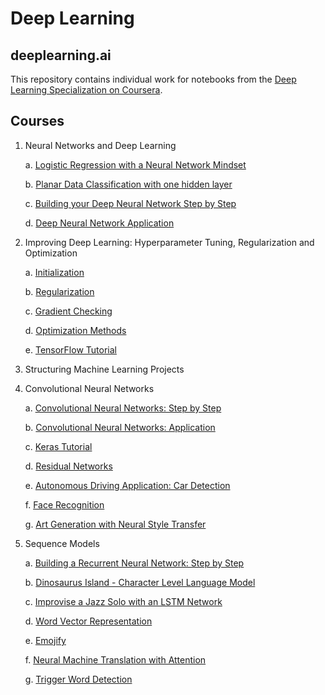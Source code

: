 # Deep Learning
## deeplearning.ai

This repository contains individual work for notebooks from the [Deep Learning Specialization on Coursera](https://www.coursera.org/specializations/deep-learning).

## Courses
1. Neural Networks and Deep Learning

    a. [Logistic Regression with a Neural Network Mindset](https://github.com/maverick-red/coursera-deep-learning/blob/master/1%20Neural%20Networks%20and%20Deep%20Learning/Week%202/Logistic%20Regression%20as%20a%20Neural%20Network/Logistic%2BRegression%2Bwith%2Ba%2BNeural%2BNetwork%2Bmindset%2Bv5.ipynb)

    b. [Planar Data Classification with one hidden layer](https://github.com/maverick-red/coursera-deep-learning/blob/master/1%20Neural%20Networks%20and%20Deep%20Learning/Week%203/Planar%20Data%20Classification%20with%20One%20Hidden%20Layer/Planar%2Bdata%2Bclassification%2Bwith%2Bone%2Bhidden%2Blayer%2Bv5.ipynb)

    c. [Building your Deep Neural Network Step by Step](https://github.com/maverick-red/coursera-deep-learning/blob/master/1%20Neural%20Networks%20and%20Deep%20Learning/Week%204/Building%20your%20Deep%20Neural%20Network/Building%2Byour%2BDeep%2BNeural%2BNetwork%2B-%2BStep%2Bby%2BStep%2Bv8.ipynb)

    d. [Deep Neural Network Application](https://github.com/maverick-red/coursera-deep-learning/blob/master/1%20Neural%20Networks%20and%20Deep%20Learning/Week%204/Deep%20Neural%20Network%20Application/Deep%2BNeural%2BNetwork%2B-%2BApplication%2Bv8.ipynb)

2. Improving Deep Learning: Hyperparameter Tuning, Regularization and Optimization

    a. [Initialization](https://github.com/maverick-red/coursera-deep-learning/blob/master/2%20Improving%20Deep%20Neural%20Networks/Week%205/Initialization/Initialization.ipynb)

    b. [Regularization](https://github.com/maverick-red/coursera-deep-learning/blob/master/2%20Improving%20Deep%20Neural%20Networks/Week%205/Regularization/Regularization%2B-%2Bv2.ipynb)

    c. [Gradient Checking](https://github.com/maverick-red/coursera-deep-learning/blob/master/2%20Improving%20Deep%20Neural%20Networks/Week%205/Gradient%20Checking/Gradient%2BChecking%2Bv1.ipynb)

    d. [Optimization Methods](https://github.com/maverick-red/coursera-deep-learning/blob/master/2%20Improving%20Deep%20Neural%20Networks/Week%206/Optimization%2Bmethods.ipynb)
    
    e. [TensorFlow Tutorial](https://github.com/maverick-red/coursera-deep-learning/blob/master/2%20Improving%20Deep%20Neural%20Networks/Week%207/Tensorflow%2BTutorial.ipynb)

3. Structuring Machine Learning Projects

4. Convolutional Neural Networks

    a. [Convolutional Neural Networks: Step by Step](https://github.com/maverick-red/coursera-deep-learning/blob/master/4%20Convolutional%20Neural%20Networks/Week%201/Convolution%2Bmodel%2B-%2BStep%2Bby%2BStep%2B-%2Bv2.ipynb)

    b. [Convolutional Neural Networks: Application](https://github.com/maverick-red/coursera-deep-learning/blob/master/4%20Convolutional%20Neural%20Networks/Week%201/Convolution%2Bmodel%2B-%2BApplication%2B-%2Bv1.ipynb)

    c. [Keras Tutorial](https://github.com/maverick-red/coursera-deep-learning/blob/master/4%20Convolutional%20Neural%20Networks/Week%202/KerasTutorial/Keras%2B-%2BTutorial%2B-%2BHappy%2BHouse%2Bv2.ipynb)

    d. [Residual Networks](https://github.com/maverick-red/coursera-deep-learning/blob/master/4%20Convolutional%20Neural%20Networks/Week%202/ResNets/Residual%2BNetworks%2B-%2Bv2.ipynb)

    e. [Autonomous Driving Application: Car Detection](https://github.com/maverick-red/coursera-deep-learning/blob/master/4%20Convolutional%20Neural%20Networks/Week%203/Car%20Detection%20for%20Autonomous%20Driving/Autonomous%2Bdriving%2Bapplication%2B-%2BCar%2Bdetection%2B-%2Bv3.ipynb)

    f. [Face Recognition](https://github.com/maverick-red/coursera-deep-learning/blob/master/4%20Convolutional%20Neural%20Networks/Week%204/Face%20Recognition/Face%2BRecognition%2Bfor%2Bthe%2BHappy%2BHouse%2B-%2Bv3.ipynb)

    g. [Art Generation with Neural Style Transfer](https://github.com/maverick-red/coursera-deep-learning/blob/master/4%20Convolutional%20Neural%20Networks/Week%204/Neural%20Style%20Transfer/Art%2BGeneration%2Bwith%2BNeural%2BStyle%2BTransfer%2B-%2Bv2.ipynb)

5. Sequence Models

    a. [Building a Recurrent Neural Network: Step by Step](https://github.com/maverick-red/coursera-deep-learning/blob/master/5%20Sequence%20Models/Week%201/Building%20a%20Recurrent%20Neural%20Network%20-%20Step%20by%20Step/Building%2Ba%2BRecurrent%2BNeural%2BNetwork%2B-%2BStep%2Bby%2BStep%2B-%2Bv3.x.ipynb)

    b. [Dinosaurus Island - Character Level Language Model](https://github.com/maverick-red/coursera-deep-learning/blob/master/5%20Sequence%20Models/Week%201/Dinosaur%20Island%20--%20Character-level%20language%20model/Dinosaurus%2BIsland%2B--%2BCharacter%2Blevel%2Blanguage%2Bmodel%2Bfinal%2B-%2Bv3.ipynb)

    c. [Improvise a Jazz Solo with an LSTM Network](https://github.com/maverick-red/coursera-deep-learning/blob/master/5%20Sequence%20Models/Week%201/Jazz%20improvisation%20with%20LSTM/Improvise%2Ba%2BJazz%2BSolo%2Bwith%2Ban%2BLSTM%2BNetwork%2B-%2Bv3.ipynb)

    d. [Word Vector Representation](https://github.com/maverick-red/coursera-deep-learning/blob/master/5%20Sequence%20Models/Week%202/Word%20Vector%20Representation/Operations%2Bon%2Bword%2Bvectors%2B-%2Bv2.ipynb)

    e. [Emojify](https://github.com/maverick-red/coursera-deep-learning/blob/master/5%20Sequence%20Models/Week%202/Emojify/Emojify%2B-%2Bv2.ipynb)

    f. [Neural Machine Translation with Attention](https://github.com/maverick-red/coursera-deep-learning/blob/master/5%20Sequence%20Models/Week%203/Machine%20Translation/Neural%2Bmachine%2Btranslation%2Bwith%2Battention%2B-%2Bv4.ipynb)

    g. [Trigger Word Detection](https://github.com/maverick-red/coursera-deep-learning/blob/master/5%20Sequence%20Models/Week%203/Trigger%20word%20detection/Trigger%2Bword%2Bdetection%2B-%2Bv1.py)
